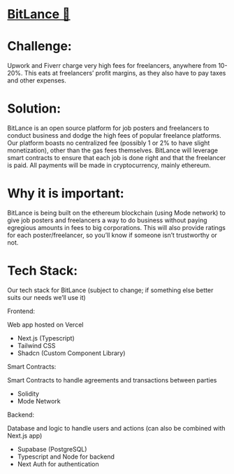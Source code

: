 # **[BitLance 💼](https://bitlance-cwha.vercel.app)**

# **Challenge:**

Upwork and Fiverr charge very high fees for freelancers, anywhere from 10-20%. This eats at freelancers’ profit margins, as they also have to pay taxes and other expenses. 

# **Solution:**

BitLance is an open source platform for job posters and freelancers to conduct business and dodge the high fees of popular freelance platforms. Our platform boasts no centralized fee (possibly 1 or 2% to have slight monetization), other than the gas fees themselves. BitLance will leverage smart contracts to ensure that each job is done right and that the freelancer is paid. All payments will be made in cryptocurrency, mainly ethereum. 

# **Why it is important:**

BitLance is being built on the ethereum blockchain (using Mode network) to give job posters and freelancers a way to do business without paying egregious amounts in fees to big corporations. This will also provide ratings for each poster/freelancer, so you’ll know if someone isn’t trustworthy or not. 

# **Tech Stack:**

Our tech stack for BitLance (subject to change; if something else better suits our needs we’ll use it)

Frontend: 

Web app hosted on Vercel

- Next.js (Typescript)
- Tailwind CSS
- Shadcn (Custom Component Library)

Smart Contracts:

Smart Contracts to handle agreements and transactions between parties

- Solidity
- Mode Network

Backend:

Database and logic to handle users and actions (can also be combined with Next.js app)

- Supabase (PostgreSQL)
- Typescript and Node for backend
- Next Auth for authentication
